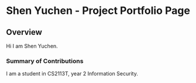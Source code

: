 # Shen Yuchen - Project Portfolio Page

## Overview
Hi I am Shen Yuchen. 

### Summary of Contributions
I am a student in CS2113T, year 2 Information Security.